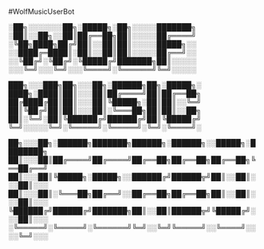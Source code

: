 #WolfMusicUserBot

░██╗░░░░░░░██╗░█████╗░██╗░░░░░███████╗
░██║░░██╗░░██║██╔══██╗██║░░░░░██╔════╝
░╚██╗████╗██╔╝██║░░██║██║░░░░░█████╗░░
░░████╔═████║░██║░░██║██║░░░░░██╔══╝░░
░░╚██╔╝░╚██╔╝░╚█████╔╝███████╗██║░░░░░
░░░╚═╝░░░╚═╝░░░╚════╝░╚══════╝╚═╝░░░░░


███╗░░░███╗██╗░░░██╗░██████╗██╗░█████╗░
████╗░████║██║░░░██║██╔════╝██║██╔══██╗
██╔████╔██║██║░░░██║╚█████╗░██║██║░░╚═╝
██║╚██╔╝██║██║░░░██║░╚═══██╗██║██║░░██╗
██║░╚═╝░██║╚██████╔╝██████╔╝██║╚█████╔╝
╚═╝░░░░░╚═╝░╚═════╝░╚═════╝░╚═╝░╚════╝░


██╗░░░██╗░██████╗███████╗██████╗░██████╗░░█████╗░████████╗
██║░░░██║██╔════╝██╔════╝██╔══██╗██╔══██╗██╔══██╗╚══██╔══╝
██║░░░██║╚█████╗░█████╗░░██████╔╝██████╦╝██║░░██║░░░██║░░░
██║░░░██║░╚═══██╗██╔══╝░░██╔══██╗██╔══██╗██║░░██║░░░██║░░░
╚██████╔╝██████╔╝███████╗██║░░██║██████╦╝╚█████╔╝░░░██║░░░
░╚═════╝░╚═════╝░╚══════╝╚═╝░░╚═╝╚═════╝░░╚════╝░░░░╚═╝░░░

